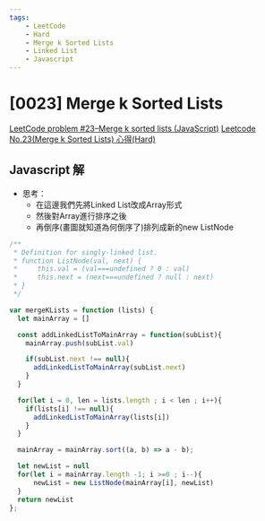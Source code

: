 ```yaml
---
tags: 
    - LeetCode
    - Hard
    - Merge k Sorted Lists
    - Linked List
    - Javascript
---
```

# [0023] Merge k Sorted Lists
[LeetCode problem #23–Merge k sorted lists (JavaScript)](https://duncan-mcardle.medium.com/leetcode-problem-23-merge-k-sorted-lists-javascript-59d9bb998fd)
[Leetcode No.23(Merge k Sorted Lists) 心得(Hard)](https://medium.com/@ChYuan/leetcode-no-23-merge-k-sorted-lists-%E5%BF%83%E5%BE%97-hard-495d0991c99a)
## Javascript 解
* 思考：
    * 在這邊我們先將Linked List改成Array形式
    * 然後對Array進行排序之後
    * 再倒序(畫圖就知道為何倒序了)排列成新的new ListNode
```javascript
/**
 * Definition for singly-linked list.
 * function ListNode(val, next) {
 *     this.val = (val===undefined ? 0 : val)
 *     this.next = (next===undefined ? null : next)
 * }
 */

var mergeKLists = function (lists) {
  let mainArray = []

  const addLinkedListToMainArray = function(subList){
    mainArray.push(subList.val)

    if(subList.next !== null){
      addLinkedListToMainArray(subList.next)
    }
  }

  for(let i = 0, len = lists.length ; i < len ; i++){
    if(lists[i] !== null){
      addLinkedListToMainArray(lists[i])
    }
  }

  mainArray = mainArray.sort((a, b) => a - b);

  let newList = null
  for(let i = mainArray.length -1; i >=0 ; i--){
      newList = new ListNode(mainArray[i], newList)
  }
  return newList
};
```